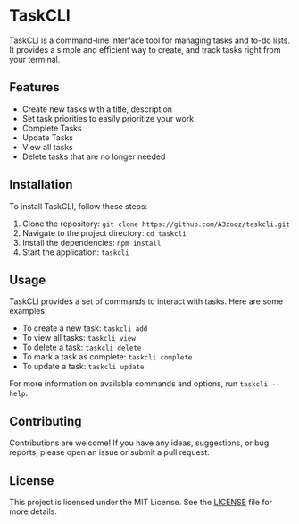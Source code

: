 # TaskCLI

TaskCLI is a command-line interface tool for managing tasks and to-do lists. It provides a simple and efficient way to create, and track tasks right from your terminal.

## Features

- Create new tasks with a title, description
- Set task priorities to easily prioritize your work
- Complete Tasks
- Update Tasks
- View all tasks
- Delete tasks that are no longer needed

## Installation

To install TaskCLI, follow these steps:

1. Clone the repository: `git clone https://github.com/A3zooz/taskcli.git`
2. Navigate to the project directory: `cd taskcli`
3. Install the dependencies: `npm install`
4. Start the application: `taskcli`

## Usage

TaskCLI provides a set of commands to interact with tasks. Here are some examples:

- To create a new task: `taskcli add`
- To view all tasks: `taskcli view`
- To delete a task: `taskcli delete`
- To mark a task as complete: `taskcli complete`
- To update a task: `taskcli update`

For more information on available commands and options, run `taskcli --help`.

## Contributing

Contributions are welcome! If you have any ideas, suggestions, or bug reports, please open an issue or submit a pull request.

## License

This project is licensed under the MIT License. See the [LICENSE](LICENSE) file for more details.
